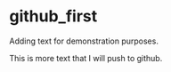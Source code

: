 # github_first

Adding text for demonstration purposes.

This is more text that I will push to github.